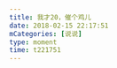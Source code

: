 ```yaml
---
title: 我才20，催个鸡儿
date: 2018-02-15 22:17:51
mCategories: [说说]
type: moment
time: t221751
---
```


<div id="pics-20180215221751"></div>

<script src="/lib/moment/pics.js"></script>
<script>
var data = [
    {"link": "2018-02-15_000000.jpeg", "type": "shuoshuo"}
];
picsRender(data, "pics-20180215221751");
</script>
